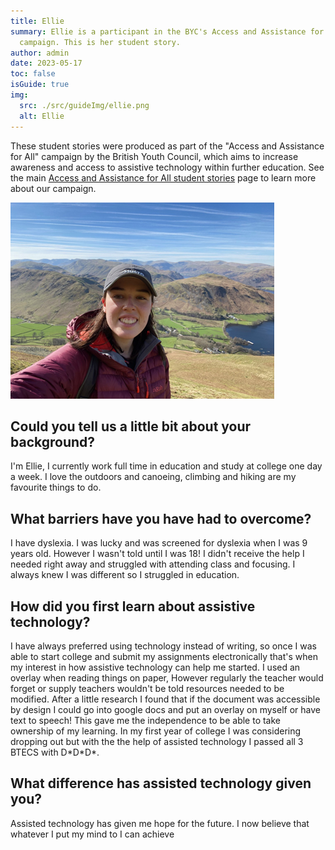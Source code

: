 ```yaml
---
title: Ellie
summary: Ellie is a participant in the BYC's Access and Assistance for All
  campaign. This is her student story.
author: admin
date: 2023-05-17
toc: false
isGuide: true
img:
  src: ./src/guideImg/ellie.png
  alt: Ellie
---
```

<div class="intro-panel">

These student stories were produced as part of the "Access and Assistance for All" campaign by the British Youth Council, which aims to increase awareness and access to assistive technology within further education. See the main [Access and Assistance for All student stories](/aaa/student-stories/) page to learn more about our campaign.

</div>

![](src/guideImg/ellie.png)

## Could you tell us a little bit about your background?

I'm Ellie, I currently work full time in education and study at college one day a week. I love the outdoors and canoeing, climbing and hiking are my favourite things to do.

## What barriers have you have had to overcome?

I have dyslexia. I was lucky and was screened for dyslexia when I was 9 years old. However I wasn't told until I was 18! I didn't receive the help I needed right away and struggled with attending class and focusing. I always knew I was different so I struggled in education.

## How did you first learn about assistive technology?

I have always preferred using technology instead of writing, so once I was able to start college and submit my assignments electronically that's when my interest in how assistive technology can help me started. I used an overlay when reading things on paper, However regularly the teacher would forget or supply teachers wouldn't be told resources needed to be modified. After a little research I found that if the document was accessible by design I could go into google docs and put an overlay on myself or have text to speech! This gave me the independence to be able to take ownership of my learning. In my first year of college I was considering dropping out but with the the help of assisted technology I passed all 3 BTECS with D\*D\*D*.

## What difference has assisted technology given you?

Assisted technology has given me hope for the future. I now believe that whatever I put my mind to I can achieve